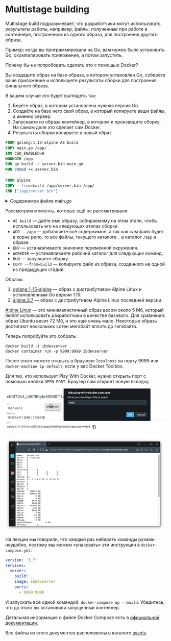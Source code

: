 # Multistage building

Multistage build подразумевает, что разработчики могут использовать результаты работы, например, файлы, полученные при работе в контейнере, построенном из одного образа, для построения другого образа.

Пример: когда вы программировали на Go, вам нужно было установить Go, скомпилировать приложение, а потом запустить.

Почему бы не попробовать сделать это с помощью Docker?

Вы создадите образ на базе образа, в котором установлен Go, соберёте ваше приложение и используете результаты сборки для построения финального образа.

В вашем случае это будет выглядеть так:
1. Берёте образ, в котором установлена нужная версия Go.
2. Создаёте на базе него свой образ, в который копируете ваши файлы, а именно сервер.
3. Запускаете из образа контейнер, в котором и производите сборку. На самом деле это сделает сам Docker.
4. Результаты сборки копируете в новый образ.

```dockerfile
FROM golang:1.15-alpine AS build
COPY main.go /app/
ENV CGO_ENABLED=0
WORKDIR /app
RUN go build -o server.bin main.go
RUN chmod +x server.bin

FROM alpine
COPY --from=build /app/server.bin /app/
CMD ["/app/server.bin"]
```

<details>
<summary>Содержимое файла main.go</summary>.

Достаточно скопировать и сохранить под именем `main.go`:
```go
package main

import (
	"io/ioutil"
	"log"
	"net/http"
	"os"
)

type Handler struct { }

func (h Handler) ServeHTTP(writer http.ResponseWriter, request *http.Request)  {
	data, err := ioutil.ReadFile("/proc/1/status")
	if err != nil {
		log.Print(err)
		writer.Header().Set("Content-Type", "text/plain")
		writer.Write([]byte("error occurred"))
		return
	}

	writer.Header().Set("Content-Type", "text/plain")
	writer.Write(data)
}

func main() {
	h := Handler{}
	s := http.Server{
		Addr:    "0.0.0.0:9999",
		Handler: h,
	}
	err := s.ListenAndServe()
	if err != nil {
		log.Print(err)
		os.Exit(1)
	}
}
```
</details>

Рассмотрим моменты, которые ещё не рассматривали.
* `AS build` — даёте имя образу, собираемому на этом этапе, чтобы использовать его на следующих этапах сборки.
* `ADD . /app` — добавляете всё содержимое, а так как сам файл будет в корне репо, то все файлы, текущего каталога `.` в каталог `/app` в образе.
* `ENV` — устанавливаете значение переменной окружения.
* `WORKDIR` — устанавливаете рабочий каталог для следующих команд.
* `RUN` — запускаете сборку.
* `COPY --from=build` — копируете файл из образа, созданного на одной из предыдущих стадий.

Образы:
1. [golang:1-15-alpine](https://hub.docker.com/_/golang) — образ с дистрибутивом Alpine Linux и установленным Go версии 1.15.
2. [alpine:3.7](https://hub.docker.com/_/golang) — образ с дистрибутивом Alpine Linux последней версии.

[Alpine Linux](https://alpinelinux.org) — это минималистичный образ весом около 5 Мб, который  любят использовать разработчики в качестве базового. Для сравнения: образ Ubuntu весит 72 Мб, и это ещё очень мало. Некоторые образы достигают нескольких сотен мегабайт вплоть до гигабайта.

Теперь попробуйте это собрать:
```shell script
docker build -t ibdevserver .
docker container run -p 9999:9999 ibdevserver
```

После этого можете открыть в браузере `localhost` на порту 9999 или `docker-machine ip default`, если у вас Docker Toolbox.

Для тех, кто использует Play With Docker, нужно открыть порт с помощью кнопки `OPEN PORT`. Браузер сам откроет новую вкладку.

![](pic/open-port.png)

![](pic/server.png)

На лекции мы говорили, что каждый раз набирать команды руками неудобно, поэтому мы можем «упаковать» эти инструкции в `docker-compose.yml`:

```yml
version: '3.7'
services:
  server:
    build: .
    image: ibdevserver
    ports:
      - 9999:9999
```

И запускать всё одной командой: `docker-compose up --build`. Убедитесь, что до этого вы остановили запущенный контейнер.

Детальная информация о файле Docker Compose есть в [официальной документации](https://github.com/compose-spec/compose-spec/blob/master/spec.md).

Все файлы из этого документеа расположены в каталоге [assets](assets).
